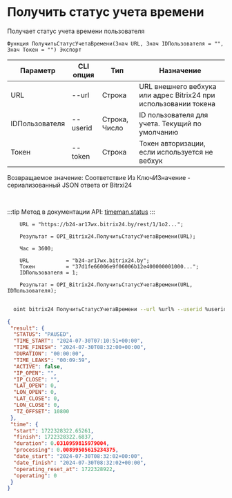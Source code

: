 ﻿---
sidebar_position: 9
---

# Получить статус учета времени
 Получает статус учета времени пользователя



`Функция ПолучитьСтатусУчетаВремени(Знач URL, Знач IDПользователя = "", Знач Токен = "") Экспорт`

  | Параметр | CLI опция | Тип | Назначение |
  |-|-|-|-|
  | URL | --url | Строка | URL внешнего вебхука или адрес Bitrix24 при использовании токена |
  | IDПользователя | --userid | Строка, Число | ID пользователя для учета. Текущий по умолчанию |
  | Токен | --token | Строка | Токен авторизации, если используется не вебхук |

  
  Возвращаемое значение:   Соответствие Из КлючИЗначение - сериализованный JSON ответа от Bitrxi24

<br/>

:::tip
Метод в документации API: [timeman.status](https://dev.1c-bitrix.ru/rest_help/timeman/base/timeman_status.php)
:::
<br/>


```bsl title="Пример кода"
    URL = "https://b24-ar17wx.bitrix24.by/rest/1/1o2...";

    Результат = OPI_Bitrix24.ПолучитьСтатусУчетаВремени(URL);

    Час = 3600;

    URL            = "b24-ar17wx.bitrix24.by";
    Токен          = "37d1fe66006e9f06006b12e400000001000...";
    IDПользователя = 1;

    Результат = OPI_Bitrix24.ПолучитьСтатусУчетаВремени(URL, IDПользователя);
```



```sh title="Пример команды CLI"
    
  oint bitrix24 ПолучитьСтатусУчетаВремени --url %url% --userid %userid% --token %token%

```

```json title="Результат"
{
 "result": {
  "STATUS": "PAUSED",
  "TIME_START": "2024-07-30T07:10:51+00:00",
  "TIME_FINISH": "2024-07-30T08:32:00+00:00",
  "DURATION": "00:00:00",
  "TIME_LEAKS": "00:09:59",
  "ACTIVE": false,
  "IP_OPEN": "",
  "IP_CLOSE": "",
  "LAT_OPEN": 0,
  "LON_OPEN": 0,
  "LAT_CLOSE": 0,
  "LON_CLOSE": 0,
  "TZ_OFFSET": 10800
 },
 "time": {
  "start": 1722328322.65261,
  "finish": 1722328322.6837,
  "duration": 0.0310959815979004,
  "processing": 0.00899505615234375,
  "date_start": "2024-07-30T08:32:02+00:00",
  "date_finish": "2024-07-30T08:32:02+00:00",
  "operating_reset_at": 1722328922,
  "operating": 0
 }
}
```
